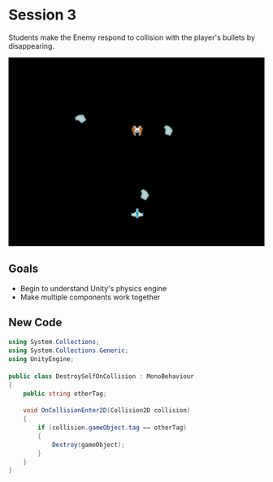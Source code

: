 # Session 3

Students make the Enemy respond to collision with the player's bullets by disappearing.

![](destroy-self.gif)


## Goals
* Begin to understand Unity's physics engine
* Make multiple components work together

## New Code

```cs
using System.Collections;
using System.Collections.Generic;
using UnityEngine;

public class DestroySelfOnCollision : MonoBehaviour
{
	public string otherTag;

	void OnCollisionEnter2D(Collision2D collision)
	{
		if (collision.gameObject.tag == otherTag)
		{
			Destroy(gameObject);
		}
	}
}
```

<!--
* similarities
 [`OnCollisionEnter2D`](https://docs.unity3d.com/ScriptReference/MonoBehaviour.OnCollisionEnter2D.html)
* [`Destroy`](https://docs.unity3d.com/ScriptReference/Object.Destroy.html)
* [Tags](https://docs.unity3d.com/Manual/Tags.html) -->
